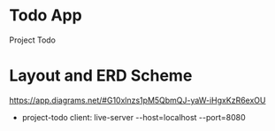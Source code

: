 # Todo App
Project Todo

# Layout and ERD Scheme
https://app.diagrams.net/#G10xlnzs1pM5QbmQJ-yaW-iHgxKzR6exOU

- project-todo client: live-server --host=localhost --port=8080